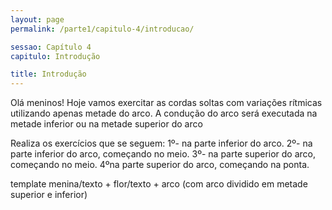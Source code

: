 ```yaml
---
layout: page
permalink: /parte1/capitulo-4/introducao/

sessao: Capítulo 4
capitulo: Introdução

title: Introdução
---
```


Olá meninos! Hoje vamos exercitar as cordas soltas com variações rítmicas utilizando apenas metade do arco. A condução do arco será executada na metade inferior ou na metade superior do arco

Realiza os exercícios que se seguem:
1º- na parte inferior do arco.
2º- na parte inferior do arco, começando no meio.
3º- na parte superior do arco, começando no meio.
4ºna parte superior do arco, começando na ponta.

template menina/texto + flor/texto + arco (com arco dividido em metade superior e inferior)
